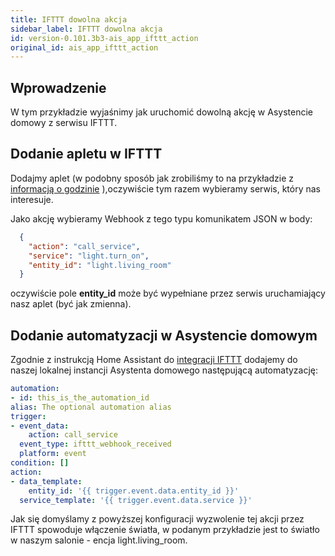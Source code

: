 ```yaml
---
title: IFTTT dowolna akcja
sidebar_label: IFTTT dowolna akcja
id: version-0.101.3b3-ais_app_ifttt_action
original_id: ais_app_ifttt_action
---
```


## Wprowadzenie

W tym przykładzie wyjaśnimy jak uruchomić dowolną akcję w Asystencie domowy z serwisu IFTTT.


## Dodanie apletu w IFTTT

Dodajmy aplet (w podobny sposób jak zrobiliśmy to na przykładzie z [informacją o godzinie](ais_app_ifttt_time) ),oczywiście tym razem wybieramy serwis, który nas interesuje.

Jako akcję wybieramy Webhook z tego typu komunikatem JSON w body:

``` json
  {
    "action": "call_service",
    "service": "light.turn_on",
    "entity_id": "light.living_room"
  }
```

oczywiście pole **entity_id** może być wypełniane przez serwis uruchamiający nasz aplet (być jak zmienna).

## Dodanie automatyzacji w Asystencie domowym

Zgodnie z instrukcją Home Assistant do [integracji IFTTT](https://www.home-assistant.io/integrations/ifttt/) dodajemy do naszej lokalnej instancji Asystenta domowego następującą automatyzację:

``` yaml
automation:
- id: this_is_the_automation_id
alias: The optional automation alias
trigger:
- event_data:
    action: call_service
  event_type: ifttt_webhook_received
  platform: event
condition: []
action:
- data_template:
    entity_id: '{{ trigger.event.data.entity_id }}'
  service_template: '{{ trigger.event.data.service }}'
```

Jak się domyślamy z powyższej konfiguracji wyzwolenie tej akcji przez IFTTT spowoduje włączenie światła, w podanym przykładzie jest to światło w naszym salonie - encja light.living_room.
